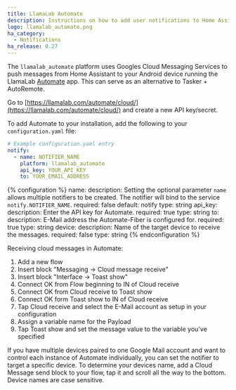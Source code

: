 ```yaml
---
title: LlamaLab Automate
description: Instructions on how to add user notifications to Home Assistant.
logo: llamalab_automate.png
ha_category:
  - Notifications
ha_release: 0.27
---
```


The `llamalab_automate` platform uses Googles Cloud Messaging Services to push messages from Home Assistant to your Android device running the LlamaLab [Automate](https://llamalab.com/automate/) app. This can serve as an alternative to Tasker + AutoRemote.

Go to [https://llamalab.com/automate/cloud/](https://llamalab.com/automate/cloud/) and create a new API key/secret.

To add Automate to your installation, add the following to your `configuration.yaml` file:

```yaml
# Example configuration.yaml entry
notify:
  - name: NOTIFIER_NAME
    platform: llamalab_automate
    api_key: YOUR_API_KEY
    to: YOUR_EMAIL_ADDRESS
```

{% configuration %}
name:
  description: Setting the optional parameter `name` allows multiple notifiers to be created. The notifier will bind to the service `notify.NOTIFIER_NAME`.
  required: false
  default: notify
  type: string
api_key:
  description: Enter the API key for Automate.
  required: true
  type: string
to:
  description: E-Mail address the Automate-Fiber is configured for.
  required: true
  type: string
device:
  description: Name of the target device to receive the messages.
  required: false
  type: string
{% endconfiguration %}

Receiving cloud messages in Automate:

1. Add a new flow
2. Insert block "Messaging -> Cloud message receive"
3. Insert block "Interface -> Toast show"
4. Connect OK from Flow beginning to IN of Cloud receive
5. Connect OK from Cloud receive to Toast show
6. Connect OK form Toast show to IN of Cloud receive
7. Tap Cloud receive and select the E-Mail account as setup in your configuration
8. Assign a variable name for the Payload
9. Tap Toast show and set the message value to the variable you've specified

If you have multiple devices paired to one Google Mail account and want to control each instance of Automate individually, you can set the notifier to target a specific device. To determine your devices name, add a Cloud Message send block to your flow, tap it and scroll all the way to the bottom. Device names are case sensitive.
